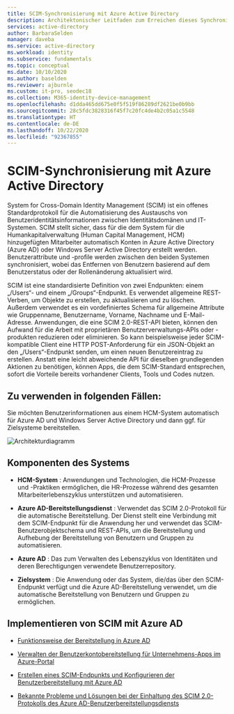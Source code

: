 ```yaml
---
title: SCIM-Synchronisierung mit Azure Active Directory
description: Architektonischer Leitfaden zum Erreichen dieses Synchronisierungsmusters
services: active-directory
author: BarbaraSelden
manager: daveba
ms.service: active-directory
ms.workload: identity
ms.subservice: fundamentals
ms.topic: conceptual
ms.date: 10/10/2020
ms.author: baselden
ms.reviewer: ajburnle
ms.custom: it-pro, seodec18
ms.collection: M365-identity-device-management
ms.openlocfilehash: d1dda465dd675e0f5f519f86289df2621be0b9bb
ms.sourcegitcommit: 28c5fdc3828316f45f7c20fc4de4b2c05a1c5548
ms.translationtype: HT
ms.contentlocale: de-DE
ms.lasthandoff: 10/22/2020
ms.locfileid: "92367855"
---
```

# <a name="scim-synchronization-with-azure-active-directory"></a>SCIM-Synchronisierung mit Azure Active Directory

System for Cross-Domain Identity Management (SCIM) ist ein offenes Standardprotokoll für die Automatisierung des Austauschs von Benutzeridentitätsinformationen zwischen Identitätsdomänen und IT-Systemen. SCIM stellt sicher, dass für die dem System für die Humankapitalverwaltung (Human Capital Management, HCM) hinzugefügten Mitarbeiter automatisch Konten in Azure Active Directory (Azure AD) oder Windows Server Active Directory erstellt werden. Benutzerattribute und -profile werden zwischen den beiden Systemen synchronisiert, wobei das Entfernen von Benutzern basierend auf dem Benutzerstatus oder der Rollenänderung aktualisiert wird.

SCIM ist eine standardisierte Definition von zwei Endpunkten: einem „/Users“- und einem „/Groups“-Endpunkt. Es verwendet allgemeine REST-Verben, um Objekte zu erstellen, zu aktualisieren und zu löschen. Außerdem verwendet es ein vordefiniertes Schema für allgemeine Attribute wie Gruppenname, Benutzername, Vorname, Nachname und E-Mail-Adresse. Anwendungen, die eine SCIM 2.0-REST-API bieten, können den Aufwand für die Arbeit mit proprietären Benutzerverwaltungs-APIs oder -produkten reduzieren oder eliminieren. So kann beispielsweise jeder SCIM-kompatible Client eine HTTP POST-Anforderung für ein JSON-Objekt an den „/Users“-Endpunkt senden, um einen neuen Benutzereintrag zu erstellen. Anstatt eine leicht abweichende API für dieselben grundlegenden Aktionen zu benötigen, können Apps, die dem SCIM-Standard entsprechen, sofort die Vorteile bereits vorhandener Clients, Tools und Codes nutzen. 

## <a name="use-when"></a>Zu verwenden in folgenden Fällen: 

Sie möchten Benutzerinformationen aus einem HCM-System automatisch für Azure AD und Windows Server Active Directory und dann ggf. für Zielsysteme bereitstellen. 

![Architekturdiagramm](./media/authentication-patterns/scim-auth.png)


## <a name="components-of-system"></a>Komponenten des Systems 

* **HCM-System** : Anwendungen und Technologien, die HCM-Prozesse und -Praktiken ermöglichen, die HR-Prozesse während des gesamten Mitarbeiterlebenszyklus unterstützen und automatisieren. 

* **Azure AD-Bereitstellungsdienst** : Verwendet das SCIM 2.0-Protokoll für die automatische Bereitstellung. Der Dienst stellt eine Verbindung mit dem SCIM-Endpunkt für die Anwendung her und verwendet das SCIM-Benutzerobjektschema und REST-APIs, um die Bereitstellung und Aufhebung der Bereitstellung von Benutzern und Gruppen zu automatisieren.  

* **Azure AD** : Das zum Verwalten des Lebenszyklus von Identitäten und deren Berechtigungen verwendete Benutzerrepository. 

* **Zielsystem** : Die Anwendung oder das System, die/das über den SCIM-Endpunkt verfügt und die Azure AD-Bereitstellung verwendet, um die automatische Bereitstellung von Benutzern und Gruppen zu ermöglichen.  

## <a name="implement-scim-with-azure-ad"></a>Implementieren von SCIM mit Azure AD 

* [Funktionsweise der Bereitstellung in Azure AD](https://docs.microsoft.com/azure/active-directory/app-provisioning/how-provisioning-works)

* [Verwalten der Benutzerkontobereitstellung für Unternehmens-Apps im Azure-Portal](https://docs.microsoft.com/azure/active-directory/app-provisioning/configure-automatic-user-provisioning-portal)

* [Erstellen eines SCIM-Endpunkts und Konfigurieren der Benutzerbereitstellung mit Azure AD](https://docs.microsoft.com/azure/active-directory/app-provisioning/use-scim-to-provision-users-and-groups)

* [Bekannte Probleme und Lösungen bei der Einhaltung des SCIM 2.0-Protokolls des Azure AD-Benutzerbereitstellungsdiensts](https://docs.microsoft.com/azure/active-directory/app-provisioning/application-provisioning-config-problem-scim-compatibility)

